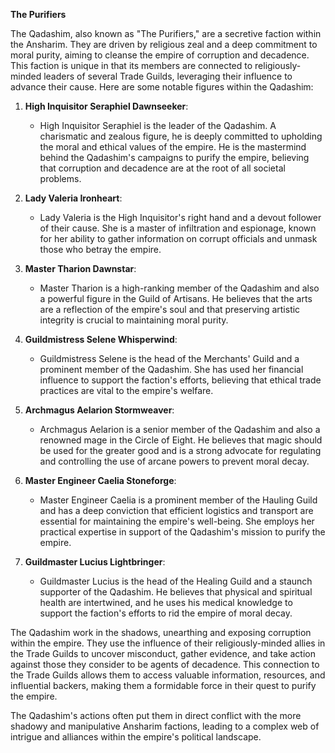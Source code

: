 **The Purifiers**

The Qadashim, also known as "The Purifiers," are a secretive faction within the Ansharim. They are driven by religious zeal and a deep commitment to moral purity, aiming to cleanse the empire of corruption and decadence. This faction is unique in that its members are connected to religiously-minded leaders of several Trade Guilds, leveraging their influence to advance their cause. Here are some notable figures within the Qadashim:

1. **High Inquisitor Seraphiel Dawnseeker**:
    
    - High Inquisitor Seraphiel is the leader of the Qadashim. A charismatic and zealous figure, he is deeply committed to upholding the moral and ethical values of the empire. He is the mastermind behind the Qadashim's campaigns to purify the empire, believing that corruption and decadence are at the root of all societal problems.
2. **Lady Valeria Ironheart**:
    
    - Lady Valeria is the High Inquisitor's right hand and a devout follower of their cause. She is a master of infiltration and espionage, known for her ability to gather information on corrupt officials and unmask those who betray the empire.
3. **Master Tharion Dawnstar**:
    
    - Master Tharion is a high-ranking member of the Qadashim and also a powerful figure in the Guild of Artisans. He believes that the arts are a reflection of the empire's soul and that preserving artistic integrity is crucial to maintaining moral purity.
4. **Guildmistress Selene Whisperwind**:
    
    - Guildmistress Selene is the head of the Merchants' Guild and a prominent member of the Qadashim. She has used her financial influence to support the faction's efforts, believing that ethical trade practices are vital to the empire's welfare.
5. **Archmagus Aelarion Stormweaver**:
    
    - Archmagus Aelarion is a senior member of the Qadashim and also a renowned mage in the Circle of Eight. He believes that magic should be used for the greater good and is a strong advocate for regulating and controlling the use of arcane powers to prevent moral decay.
6. **Master Engineer Caelia Stoneforge**:
    
    - Master Engineer Caelia is a prominent member of the Hauling Guild and has a deep conviction that efficient logistics and transport are essential for maintaining the empire's well-being. She employs her practical expertise in support of the Qadashim's mission to purify the empire.
7. **Guildmaster Lucius Lightbringer**:
    
    - Guildmaster Lucius is the head of the Healing Guild and a staunch supporter of the Qadashim. He believes that physical and spiritual health are intertwined, and he uses his medical knowledge to support the faction's efforts to rid the empire of moral decay.

The Qadashim work in the shadows, unearthing and exposing corruption within the empire. They use the influence of their religiously-minded allies in the Trade Guilds to uncover misconduct, gather evidence, and take action against those they consider to be agents of decadence. This connection to the Trade Guilds allows them to access valuable information, resources, and influential backers, making them a formidable force in their quest to purify the empire.

The Qadashim's actions often put them in direct conflict with the more shadowy and manipulative Ansharim factions, leading to a complex web of intrigue and alliances within the empire's political landscape.